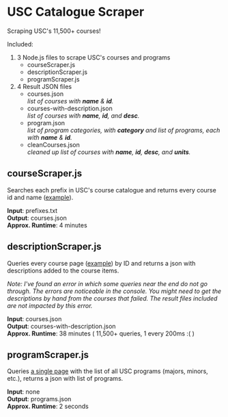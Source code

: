 # USC Catalogue Scraper
Scraping USC's 11,500+ courses!

Included:
1. 3 Node.js files to scrape USC's courses and programs
	* courseScraper.js
	* descriptionScraper.js
	* programScraper.js
2. 4 Result JSON files
	* courses.json  
		_list of courses with **name** & **id**._
	* courses-with-description.json   
		_list of courses with **name**, **id**, and **desc**._
	* program.json  
		_list of program categories, with **category** and list of programs, each with **name** & **id**._
	* cleanCourses.json  
		_cleaned up list of courses  with **name**, **id**, **desc**, and **units**._

## courseScraper.js
Searches each prefix in USC's course catalogue and returns every course id and name ([example](http://catalogue.usc.edu/search_advanced.php?cur_cat_oid=8&ecpage=1&search_database=Search&filter%5Bkeyword%5D=CSCI&filter%5Bexact_match%5D=1&filter%5B3%5D=1&filter%5B31%5D=1&sorting_type=1)).

**Input**: prefixes.txt  
**Output**: courses.json  
**Approx. Runtime**: 4 minutes  

## descriptionScraper.js
Queries every course page ([example](http://catalogue.usc.edu/preview_course_nopop.php?catoid=8&coid=120931)) by ID and returns a json with descriptions added to the course items.

_Note: I've found an error in which some queries near the end do not go through. The errors are noticeable in the console. You might need to get the descriptions by hand from the courses that failed. The result files included are not impacted by this error._ 

**Input**: courses.json  
**Output**: courses-with-description.json  
**Approx. Runtime**: 38 minutes ( 11,500+ queries, 1 every 200ms :( ) 

## programScraper.js
Queries [a single page](http://catalogue.usc.edu/content.php?catoid=8&navoid=2401) with the list of all USC programs (majors, minors, etc.), returns a json with list of programs.

**Input**: none  
**Output**: programs.json  
**Approx. Runtime**: 2 seconds
